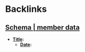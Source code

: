
# Backlinks
## [Schema | member data](<Schema | member data.md>)
- **[Title](<Title.md>):** 
    - **[Date](<Date.md>):**

